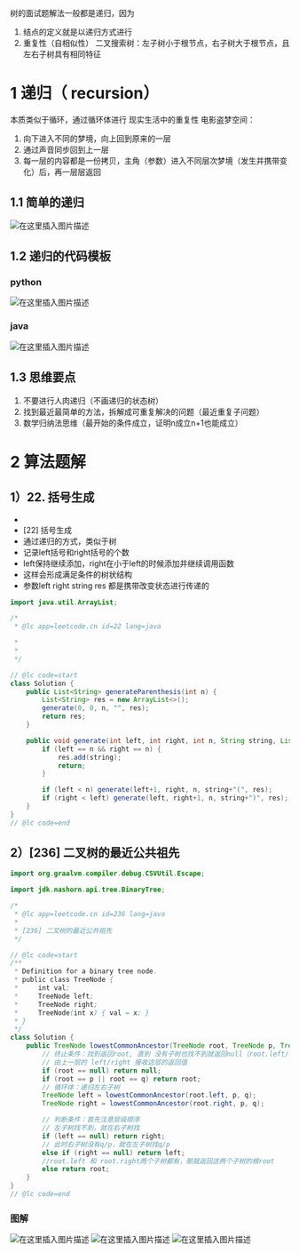 ﻿树的面试题解法一般都是递归，因为
1. 结点的定义就是以递归方式进行
2. 重复性（自相似性）
二叉搜索树：左子树小于根节点，右子树大于根节点，且左右子树具有相同特征
# 1 递归（ recursion）
本质类似于循环，通过循环体进行
现实生活中的重复性
电影盗梦空间：
1. 向下进入不同的梦境，向上回到原来的一层
2. 通过声音同步回到上一层
3. 每一层的内容都是一份拷贝，主角（参数）进入不同层次梦境（发生并携带变化）后，再一层层返回

## 1.1 简单的递归
![在这里插入图片描述](https://img-blog.csdnimg.cn/20191221232304114.png?x-oss-process=image/watermark,type_ZmFuZ3poZW5naGVpdGk,shadow_10,text_aHR0cHM6Ly9ibG9nLmNzZG4ubmV0L3dlaXhpbl80NDE0NTI1OA==,size_16,color_FFFFFF,t_70)

## 1.2 递归的代码模板
### python
![在这里插入图片描述](https://img-blog.csdnimg.cn/20191221233107406.png?x-oss-process=image/watermark,type_ZmFuZ3poZW5naGVpdGk,shadow_10,text_aHR0cHM6Ly9ibG9nLmNzZG4ubmV0L3dlaXhpbl80NDE0NTI1OA==,size_1,color_FFFFFF,t_70)
### java
![在这里插入图片描述](https://img-blog.csdnimg.cn/20191221233012637.png)
## 1.3 思维要点
1. 不要进行人肉递归（不画递归的状态树）
2. 找到最近最简单的方法，拆解成可重复解决的问题（最近重复子问题）
3. 数学归纳法思维（最开始的条件成立，证明n成立n+1也能成立）

# 2 算法题解
## 1）22. 括号生成
 *
 * [22] 括号生成
 * 通过递归的方式，类似于树
 * 记录left括号和right括号的个数
 * left保持继续添加，right在小于left的时候添加并继续调用函数
 * 这样会形成满足条件的树状结构
 * 参数left right string res 都是携带改变状态进行传递的
```java
import java.util.ArrayList;

/*
 * @lc app=leetcode.cn id=22 lang=java

 * 
 * 
 */

// @lc code=start
class Solution {
    public List<String> generateParenthesis(int n) {
        List<String> res = new ArrayList<>();
        generate(0, 0, n, "", res);
        return res;
    }

    public void generate(int left, int right, int n, String string, List<String> res){
        if (left == n && right == n) {
            res.add(string);
            return;
        }

        if (left < n) generate(left+1, right, n, string+"(", res);
        if (right < left) generate(left, right+1, n, string+")", res);
    }
}
// @lc code=end


```
## 2）[236] 二叉树的最近公共祖先

```java
import org.graalvm.compiler.debug.CSVUtil.Escape;

import jdk.nashorn.api.tree.BinaryTree;

/*
 * @lc app=leetcode.cn id=236 lang=java
 *
 * [236] 二叉树的最近公共祖先
 */

// @lc code=start
/**
 * Definition for a binary tree node.
 * public class TreeNode {
 *     int val;
 *     TreeNode left;
 *     TreeNode right;
 *     TreeNode(int x) { val = x; }
 * }
 */
class Solution {
    public TreeNode lowestCommonAncestor(TreeNode root, TreeNode p, TreeNode q) {
        // 终止条件：找到返回root, 直到 没有子树也找不到就返回null（root.left/right == null）
        // 由上一层的 left/right 接收这层的返回值
        if (root == null) return null;
        if (root == p || root == q) return root;
        // 循环体：递归左右子树
        TreeNode left = lowestCommonAncestor(root.left, p, q);
        TreeNode right = lowestCommonAncestor(root.right, p, q);

        // 判断条件：首先注意层级顺序
        // 左子树找不到，就在右子树找
        if (left == null) return right;
        // 此时右子树没有q/p，就在左子树找q/p
        else if (right == null) return left;
        //root.left 和 root.right两个子树都有，那就返回这两个子树的根root
        else return root;
    }
}
// @lc code=end


```
### 图解
![在这里插入图片描述](https://img-blog.csdnimg.cn/20191222220015714.png?x-oss-process=image/watermark,type_ZmFuZ3poZW5naGVpdGk,shadow_10,text_aHR0cHM6Ly9ibG9nLmNzZG4ubmV0L3dlaXhpbl80NDE0NTI1OA==,size_16,color_FFFFFF,t_70)
![在这里插入图片描述](https://img-blog.csdnimg.cn/20191222214236570.png?x-oss-process=image/watermark,type_ZmFuZ3poZW5naGVpdGk,shadow_10,text_aHR0cHM6Ly9ibG9nLmNzZG4ubmV0L3dlaXhpbl80NDE0NTI1OA==,size_16,color_FFFFFF,t_70)
![在这里插入图片描述](https://img-blog.csdnimg.cn/20191222214441402.png?x-oss-process=image/watermark,type_ZmFuZ3poZW5naGVpdGk,shadow_10,text_aHR0cHM6Ly9ibG9nLmNzZG4ubmV0L3dlaXhpbl80NDE0NTI1OA==,size_16,color_FFFFFF,t_70)

